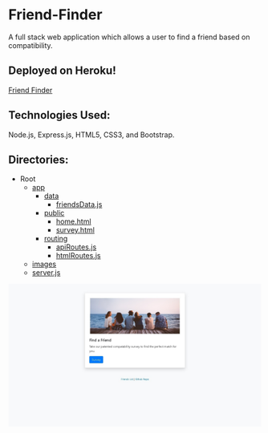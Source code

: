 # Friend-Finder
A full stack web application which allows a user to find a friend based on compatibility.

## Deployed on Heroku!
[Friend Finder](https://friend-finder064.herokuapp.com/)

## Technologies Used:
Node.js, Express.js, HTML5, CSS3, and Bootstrap.

## Directories:
* Root
    * [app](./app/)
        * [data](./app/data/)
            * [friendsData.js](./app/data/friendsData.js)
        * [public](./app/public/)
            * [home.html](./app/public/home.html)
            * [survey.html](./app/public/survey.html)
        * [routing](./app/routing/)
            * [apiRoutes.js](./app/routing/apiRoutes.js)
            * [htmlRoutes.js](./app/routing/htmlRoutes.js)
    * [images](./images/)
    * [server.js](./server.js)

![screenShot](/images/screenShot.jpg)
